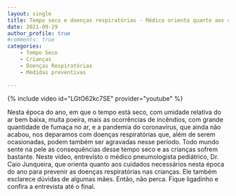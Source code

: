 ```yaml
---
layout: single
title: Tempo seco e doenças respiratórias - Médico orienta quanto aos cuidados para proteger as crianças
date: 2021-09-29 
author_profile: true
#comments: true
categories: 
    - Tempo Seco
    - Crianças
    - Doenças Respiratórias
    - Medidas preventivas
    
---
```


{% include video id="LGtO62kc7SE" provider="youtube" %}

Nesta época do ano, em que o tempo está seco, com umidade relativa do ar bem baixa, muita poeira, mais as ocorrências de incêndios, com grande quantidade de fumaça no ar, e a pandemia do coronavírus, que ainda não acabou, nos deparamos com doenças respiratórias que, além de serem ocasionadas, podem também ser agravadas nesse período.
Todo mundo sente na pele as consequências desse tempo seco e as crianças sofrem bastante.
Neste vídeo, entrevisto o médico pneumologista pediátrico, Dr. Caio Junqueira,  que orienta quanto aos cuidados necessários nesta época do ano para prevenir as doenças respiratórias nas crianças.
Ele também esclarece dúvidas de algumas mães.
Então, não perca. Fique ligadinho e confira a entrevista até o final. 
